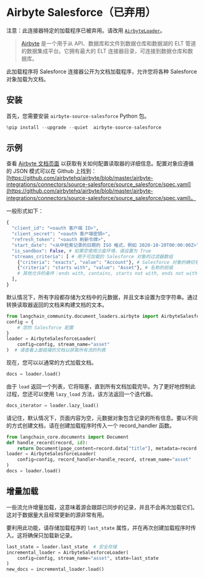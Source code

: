# Airbyte Salesforce（已弃用）

注意：此连接器特定的加载程序已被弃用。请改用 [`AirbyteLoader`](/docs/integrations/document_loaders/airbyte)。

>[Airbyte](https://github.com/airbytehq/airbyte) 是一个用于从 API、数据库和文件到数据仓库和数据湖的 ELT 管道的数据集成平台。它拥有最大的 ELT 连接器目录，可连接到数据仓库和数据库。

此加载程序将 Salesforce 连接器公开为文档加载程序，允许您将各种 Salesforce 对象加载为文档。

## 安装

首先，您需要安装 `airbyte-source-salesforce` Python 包。

```python
%pip install --upgrade --quiet  airbyte-source-salesforce
```

## 示例

查看 [Airbyte 文档页面](https://docs.airbyte.com/integrations/sources/salesforce/) 以获取有关如何配置读取器的详细信息。配置对象应遵循的 JSON 模式可以在 Github 上找到：[https://github.com/airbytehq/airbyte/blob/master/airbyte-integrations/connectors/source-salesforce/source_salesforce/spec.yaml](https://github.com/airbytehq/airbyte/blob/master/airbyte-integrations/connectors/source-salesforce/source_salesforce/spec.yaml)。

一般形式如下：

```python
{
  "client_id": "<oauth 客户端 ID>",
  "client_secret": "<oauth 客户端密钥>",
  "refresh_token": "<oauth 刷新令牌>",
  "start_date": "<从中检索记录的日期的 ISO 格式，例如 2020-10-20T00:00:00Z>",
  "is_sandbox": False, # 如果您使用沙盒环境，请设置为 True
  "streams_criteria": [ # 用于可加载的 Salesforce 对象的过滤器数组
    {"criteria": "exacts", "value": "Account"}, # Salesforce 对象的确切名称
    {"criteria": "starts with", "value": "Asset"}, # 名称的前缀
    # 其他允许的条件：ends with, contains, starts not with, ends not with, not contains, not exacts
  ],
}
```

默认情况下，所有字段都存储为文档中的元数据，并且文本设置为空字符串。通过转换读取器返回的文档来构建文档的文本。

```python
from langchain_community.document_loaders.airbyte import AirbyteSalesforceLoader
config = {
    # 您的 Salesforce 配置
}
loader = AirbyteSalesforceLoader(
    config=config, stream_name="asset"
)  # 请查看上面链接的文档以获取所有流的列表
```

现在，您可以以通常的方式加载文档。

```python
docs = loader.load()
```

由于 `load` 返回一个列表，它将阻塞，直到所有文档加载完毕。为了更好地控制此过程，您还可以使用 `lazy_load` 方法，该方法返回一个迭代器。

```python
docs_iterator = loader.lazy_load()
```

请记住，默认情况下，页面内容为空，元数据对象包含记录的所有信息。要以不同的方式创建文档，请在创建加载程序时传入一个 record_handler 函数。

```python
from langchain_core.documents import Document
def handle_record(record, id):
    return Document(page_content=record.data["title"], metadata=record.data)
loader = AirbyteSalesforceLoader(
    config=config, record_handler=handle_record, stream_name="asset"
)
docs = loader.load()
```

## 增量加载

一些流允许增量加载，这意味着源会跟踪已同步的记录，并且不会再次加载它们。这对于数据量大且经常更新的源非常有用。

要利用此功能，请存储加载程序的 `last_state` 属性，并在再次创建加载程序时传入。这将确保只加载新记录。

```python
last_state = loader.last_state  # 安全存储
incremental_loader = AirbyteSalesforceLoader(
    config=config, stream_name="asset", state=last_state
)
new_docs = incremental_loader.load()
```